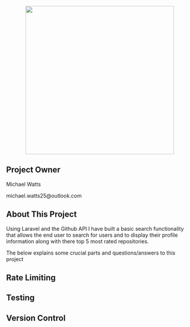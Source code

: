 <p align="center"><a href="https://laravel.com" target="_blank"><img src="https://raw.githubusercontent.com/laravel/art/master/logo-lockup/5%20SVG/2%20CMYK/1%20Full%20Color/laravel-logolockup-cmyk-red.svg" width="400"></a></p>

## Project Owner
<p>Michael Watts</p>
<p>michael.watts25@outlook.com</p>

## About This Project
<p>Using Laravel and the Github API I have built a basic search functionality that allows the end user to search for users and to display their profile information along with there top 5 most rated repositories.</p>
<p>The below explains some crucial parts and questions/answers to this project</p>

## Rate Limiting

## Testing 

## Version Control
